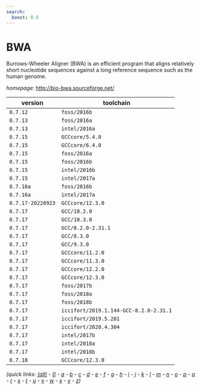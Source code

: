 ```yaml
---
search:
  boost: 0.5
---
```

# BWA

Burrows-Wheeler Aligner (BWA) is an efficient program that aligns  relatively short nucleotide sequences against a long reference sequence such as the human genome.

*homepage*: <http://bio-bwa.sourceforge.net/>

version | toolchain
--------|----------
``0.7.12`` | ``foss/2016b``
``0.7.13`` | ``foss/2016a``
``0.7.13`` | ``intel/2016a``
``0.7.15`` | ``GCCcore/5.4.0``
``0.7.15`` | ``GCCcore/6.4.0``
``0.7.15`` | ``foss/2016a``
``0.7.15`` | ``foss/2016b``
``0.7.15`` | ``intel/2016b``
``0.7.15`` | ``intel/2017a``
``0.7.16a`` | ``foss/2016b``
``0.7.16a`` | ``intel/2017a``
``0.7.17-20220923`` | ``GCCcore/12.3.0``
``0.7.17`` | ``GCC/10.2.0``
``0.7.17`` | ``GCC/10.3.0``
``0.7.17`` | ``GCC/8.2.0-2.31.1``
``0.7.17`` | ``GCC/8.3.0``
``0.7.17`` | ``GCC/9.3.0``
``0.7.17`` | ``GCCcore/11.2.0``
``0.7.17`` | ``GCCcore/11.3.0``
``0.7.17`` | ``GCCcore/12.2.0``
``0.7.17`` | ``GCCcore/12.3.0``
``0.7.17`` | ``foss/2017b``
``0.7.17`` | ``foss/2018a``
``0.7.17`` | ``foss/2018b``
``0.7.17`` | ``iccifort/2019.1.144-GCC-8.2.0-2.31.1``
``0.7.17`` | ``iccifort/2019.5.281``
``0.7.17`` | ``iccifort/2020.4.304``
``0.7.17`` | ``intel/2017b``
``0.7.17`` | ``intel/2018a``
``0.7.17`` | ``intel/2018b``
``0.7.18`` | ``GCCcore/12.3.0``


*(quick links: [(all)](../index.md) - [0](../0/index.md) - [a](../a/index.md) - [b](../b/index.md) - [c](../c/index.md) - [d](../d/index.md) - [e](../e/index.md) - [f](../f/index.md) - [g](../g/index.md) - [h](../h/index.md) - [i](../i/index.md) - [j](../j/index.md) - [k](../k/index.md) - [l](../l/index.md) - [m](../m/index.md) - [n](../n/index.md) - [o](../o/index.md) - [p](../p/index.md) - [q](../q/index.md) - [r](../r/index.md) - [s](../s/index.md) - [t](../t/index.md) - [u](../u/index.md) - [v](../v/index.md) - [w](../w/index.md) - [x](../x/index.md) - [y](../y/index.md) - [z](../z/index.md))*


